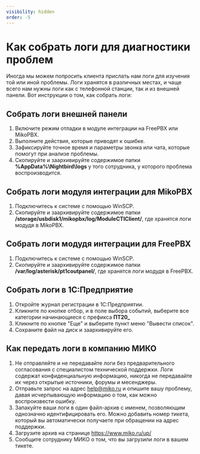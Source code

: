 ```yaml
---
visibility: hidden
order: -5
---
```


# Как собрать логи для диагностики проблем
Иногда мы можем попросить клиента прислать нам логи для изучения той или иной проблемы. Логи хранятся в различных местах, и чаще всего нам нужны логи как с телефонной станции, так и из внешней панели. Вот инструкции о том, как собрать логи:

## Собрать логи внешней панели
1. Включите режим отладки в модуле интеграции на FreePBX или MikoPBX.
2. Выполните действия, которые приводят к ошибке.
3. Зафиксируйте точное время и параметры звонка или чата, которые помогут при анализе проблемы.
4. Скопируйте и заархивируйте содержимое папки **%AppData%\Nightbird\logs** у того сотрудника, у которого проблема воспроизводится.

## Собрать логи модуля интеграции для MikoPBX
1. Подключитесь к системе с помощью WinSCP.
2. Скопируйте и заархивируйте содержимое папки **/storage/usbdisk1/mikopbx/log/ModuleCTIClient/**, где хранятся логи модудя в MikoPBX.

## Собрать логи модудя интеграции для FreePBX
1. Подключитесь к системе с помощью WinSCP.
2. Скопируйте и заархивируйте содержимое папки **/var/log/asterisk/pt1coutpanel/**,  где хранятся логи модудя в FreePBX.

## Собрать логи в 1С:Предприятие
1. Откройте журнал регистрации в 1С:Предприятии.
2. Кликните по кнопке отбор, и в поле выбора событий, выберите все категории начинающиеся с префикса **ПТ20_**
3. Кликните по кнопке "Еще" и выберите пункт меню "Вывести список".
4. Сохраните файл на диск и заархивируйте его.

## Как передать логи в компанию МИКО
1. Не отправляйте и не передавайте логи без предварительного согласования с специалистом технической поддержки. Логи содержат конфиденциальную информацию, никогда не передавайте их через открытые источники, форумы и месенджеры.
2. Отправьте запрос на адрес help@miko.ru и опишите вашу проблему, давая исчерпывающую информацию о том, как можно воспроизвести ошибку.
3. Запакуйте ваши логи в один файл-архив с именем, позволяющим однозначно идентифицировать его. Можно добавить номер тикета, который вы автоматически получаете при обращении на адрес поддержки.
4. Загрузите архив на странице https://www.miko.ru/up/
5. Сообщите сотруднику МИКО о том, что вы загрузили логи в вашем тикете.
